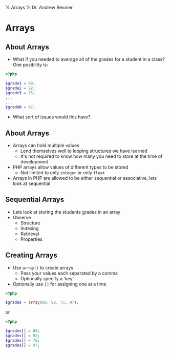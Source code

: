 % Arrays
% Dr. Andrew Besmer

# Arrays

## About Arrays

* What if you needed to average all of the grades for a student in a class?  One posibility is:

```php
<?php

$grade1 = 88;
$grade2 = 92;
$grade3 = 75;
...
...
$gradeN = 97;
```

* What sort of issues would this have?

## About Arrays

* Arrays can hold multiple values
	* Lend themselves well to looping structures we have learned
	* It's not required to know how many you need to store at the time of development
* PHP arrays allow values of different types to be stored
	* Not limited to only `integer` or only `float`
* Arrays in PHP are allowed to be either sequential or associative, lets look at sequential

## Sequential Arrays

* Lets look at storing the students grades in an array
* Observe 
	* Structure
	* Indexing
	* Retrieval
	* Properties

## Creating Arrays

* Use `array()` to create arrays
	* Pass your values each separated by a comma
	* Optionally specify a 'key'
* Optionally use `[]` for assigning one at a time

```php
<?php

$grades = array(88, 92, 75, 97);
```

or

```php
<?php

$grades[] = 88;
$grades[] = 92;
$grades[] = 75;
$grades[] = 97;
```


